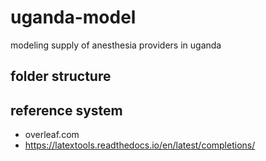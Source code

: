 # uganda-model
modeling supply of anesthesia providers in uganda



## folder structure

## reference system
- overleaf.com
- https://latextools.readthedocs.io/en/latest/completions/




